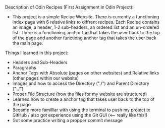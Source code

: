 Description of Odin Recipes (First Assignment in Odin Project):
- This project is a simple Recipe Website. There is currently a functioning index page with 6 relative links to diffrent recipes. Each Recipe contains an image, a header, 1-2 sub-headers, an ordered list and an un-ordered list. There is a functioning anchor tag that takes the user back to the top of the page and another functiong anchor tag that takes the user back the main page.

Things I learned in this project:
- Headers and Sub-Headers
- Paragraphs
- Anchor Tags with Absolute (pages on other websites) and Relative links (other pages within our website)
- Images and how to access the Directory ("./") and Parent Directory ("../")
- Proper File Structure (how the files for my website are structured)
- Learned how to create a anchor tag that takes user back to the top of the page
- Became more familliar with using the terminal to push my project to GitHub / also got experience using the Git GUI (<-- really like this!)
- Got some practice writing a propper commit message
